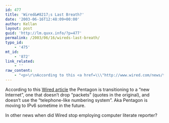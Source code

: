 ```yaml
---
id: 477
title: 'Wired&#8217;s Last Breath?'
date: '2003-06-16T12:48:09+00:00'
author: Kellan
layout: post
guid: 'http://lm.quxx.info/?p=477'
permalink: /2003/06/16/wireds-last-breath/
typo_id:
    - '475'
mt_id:
    - '872'
link_related:
    - ''
raw_content:
    - "<p>\r\nAccording to this <a href=\\\"http://www.wired.com/news/technology/0,1282,59244,00.html\\\">Wired article</a> the Pentagon is transitioning to a \\\"new Internet\\\", one that doesn\\'t drop \\\"packets\\\" (quotes in the original), and doesn\\'t use the \\\"telephone-like numbering system\\\".  Aka Pentagon is moving to IPv6 sometime in the future.\r\n</p>\r\n<p>\r\nIn other news when did Wired stop employing computer literate reporter?\r\n</p>"
---
```


According to this [Wired article](http://www.wired.com/news/technology/0,1282,59244,00.html) the Pentagon is transitioning to a “new Internet”, one that doesn’t drop “packets” (quotes in the original), and doesn’t use the “telephone-like numbering system”. Aka Pentagon is moving to IPv6 sometime in the future.

In other news when did Wired stop employing computer literate reporter?